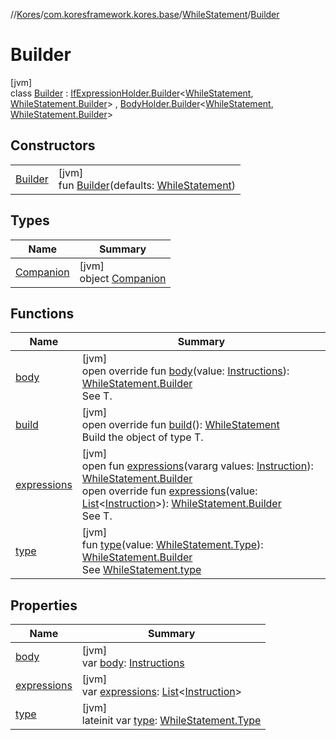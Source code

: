 //[Kores](../../../../index.md)/[com.koresframework.kores.base](../../index.md)/[WhileStatement](../index.md)/[Builder](index.md)

# Builder

[jvm]\
class [Builder](index.md) : [IfExpressionHolder.Builder](../../-if-expression-holder/-builder/index.md)<[WhileStatement](../index.md), [WhileStatement.Builder](index.md)> , [BodyHolder.Builder](../../-body-holder/-builder/index.md)<[WhileStatement](../index.md), [WhileStatement.Builder](index.md)>

## Constructors

| | |
|---|---|
| [Builder](-builder.md) | [jvm]<br>fun [Builder](-builder.md)(defaults: [WhileStatement](../index.md)) |

## Types

| Name | Summary |
|---|---|
| [Companion](-companion/index.md) | [jvm]<br>object [Companion](-companion/index.md) |

## Functions

| Name | Summary |
|---|---|
| [body](body.md) | [jvm]<br>open override fun [body](body.md)(value: [Instructions](../../../com.koresframework.kores/-instructions/index.md)): [WhileStatement.Builder](index.md)<br>See T. |
| [build](build.md) | [jvm]<br>open override fun [build](build.md)(): [WhileStatement](../index.md)<br>Build the object of type T. |
| [expressions](../../-if-expression-holder/-builder/expressions.md) | [jvm]<br>open fun [expressions](../../-if-expression-holder/-builder/expressions.md)(vararg values: [Instruction](../../../com.koresframework.kores/-instruction/index.md)): [WhileStatement.Builder](index.md)<br>open override fun [expressions](expressions.md)(value: [List](https://kotlinlang.org/api/latest/jvm/stdlib/kotlin.collections/-list/index.html)<[Instruction](../../../com.koresframework.kores/-instruction/index.md)>): [WhileStatement.Builder](index.md)<br>See T. |
| [type](type.md) | [jvm]<br>fun [type](type.md)(value: [WhileStatement.Type](../-type/index.md)): [WhileStatement.Builder](index.md)<br>See [WhileStatement.type](../type.md) |

## Properties

| Name | Summary |
|---|---|
| [body](body.md) | [jvm]<br>var [body](body.md): [Instructions](../../../com.koresframework.kores/-instructions/index.md) |
| [expressions](expressions.md) | [jvm]<br>var [expressions](expressions.md): [List](https://kotlinlang.org/api/latest/jvm/stdlib/kotlin.collections/-list/index.html)<[Instruction](../../../com.koresframework.kores/-instruction/index.md)> |
| [type](type.md) | [jvm]<br>lateinit var [type](type.md): [WhileStatement.Type](../-type/index.md) |
